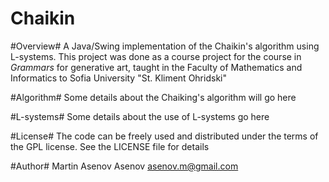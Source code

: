 Chaikin
=======

#Overview#
A Java/Swing implementation of the Chaikin's algorithm using L-systems.
This project was done as a course project for the course in *Grammars*
for generative art, taught in the Faculty of Mathematics and Informatics
to Sofia University "St. Kliment Ohridski"

#Algorithm#
Some details about the Chaiking's algorithm will go here

#L-systems#
Some details about the use of L-systems go here

#License#
The code can be freely used and distributed under the terms of the GPL license.
See the LICENSE file for details

#Author#
Martin Asenov Asenov
asenov.m@gmail.com
